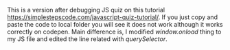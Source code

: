 This is a version after debugging JS quiz on this tutorial https://simplestepscode.com/javascript-quiz-tutorial/.
If you just copy and paste the code to local folder you will see it does not work although it works correctly on codepen.
Main difference is, I modified *window.onload* thing to my JS file and edited the line related with *querySelector*.
